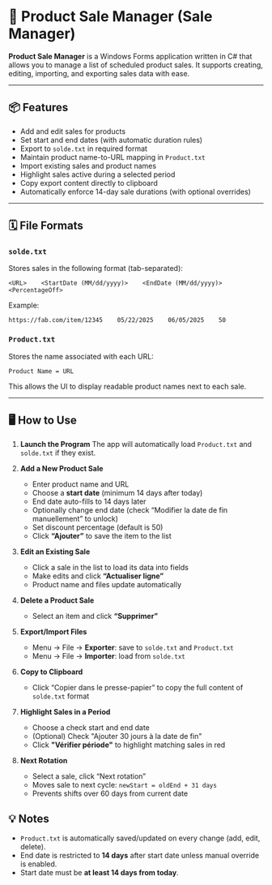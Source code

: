 # 🏩 Product Sale Manager (Sale Manager)

**Product Sale Manager** is a Windows Forms application written in C# that allows you to manage a list of scheduled product sales. It supports creating, editing, importing, and exporting sales data with ease.

---

## 📦 Features

* Add and edit sales for products
* Set start and end dates (with automatic duration rules)
* Export to `solde.txt` in required format
* Maintain product name-to-URL mapping in `Product.txt`
* Import existing sales and product names
* Highlight sales active during a selected period
* Copy export content directly to clipboard
* Automatically enforce 14-day sale durations (with optional overrides)

---

## 🗓️ File Formats

### `solde.txt`

Stores sales in the following format (tab-separated):

```
<URL>    <StartDate (MM/dd/yyyy)>    <EndDate (MM/dd/yyyy)>    <PercentageOff>
```

Example:

```
https://fab.com/item/12345    05/22/2025    06/05/2025    50
```

### `Product.txt`

Stores the name associated with each URL:

```
Product Name = URL
```

This allows the UI to display readable product names next to each sale.

---

## 🖥️ How to Use

1. **Launch the Program**
   The app will automatically load `Product.txt` and `solde.txt` if they exist.

2. **Add a New Product Sale**

   * Enter product name and URL
   * Choose a **start date** (minimum 14 days after today)
   * End date auto-fills to 14 days later
   * Optionally change end date (check “Modifier la date de fin manuellement” to unlock)
   * Set discount percentage (default is 50)
   * Click **“Ajouter”** to save the item to the list

3. **Edit an Existing Sale**

   * Click a sale in the list to load its data into fields
   * Make edits and click **“Actualiser ligne”**
   * Product name and files update automatically

4. **Delete a Product Sale**

   * Select an item and click **“Supprimer”**

5. **Export/Import Files**

   * Menu → File → **Exporter**: save to `solde.txt` and `Product.txt`
   * Menu → File → **Importer**: load from `solde.txt`

6. **Copy to Clipboard**

   * Click “Copier dans le presse-papier” to copy the full content of `solde.txt` format

7. **Highlight Sales in a Period**

   * Choose a check start and end date
   * (Optional) Check "Ajouter 30 jours à la date de fin"
   * Click **"Vérifier période"** to highlight matching sales in red

8. **Next Rotation**

   * Select a sale, click “Next rotation”
   * Moves sale to next cycle: `newStart = oldEnd + 31 days`
   * Prevents shifts over 60 days from current date


## 💡 Notes

* `Product.txt` is automatically saved/updated on every change (add, edit, delete).
* End date is restricted to **14 days** after start date unless manual override is enabled.
* Start date must be **at least 14 days from today**.
